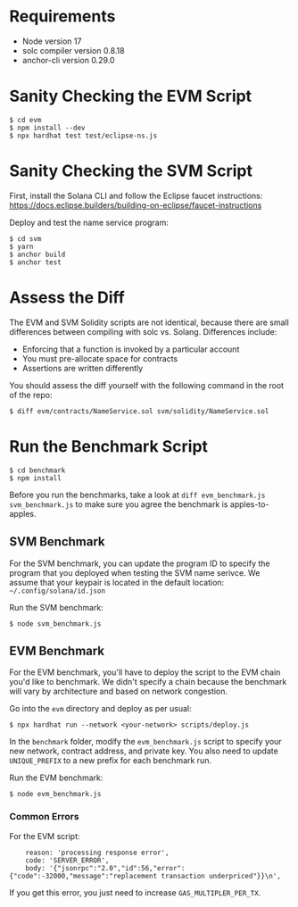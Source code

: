# Requirements
* Node version 17
* solc compiler version 0.8.18
* anchor-cli version 0.29.0

# Sanity Checking the EVM Script

```
$ cd evm
$ npm install --dev
$ npx hardhat test test/eclipse-ns.js
```

# Sanity Checking the SVM Script

First, install the Solana CLI and follow the Eclipse faucet instructions: https://docs.eclipse.builders/building-on-eclipse/faucet-instructions

Deploy and test the name service program:
```
$ cd svm
$ yarn
$ anchor build
$ anchor test
```

# Assess the Diff

The EVM and SVM Solidity scripts are not identical, because there are small differences between compiling with solc vs. Solang. Differences include:

- Enforcing that a function is invoked by a particular account
- You must pre-allocate space for contracts
- Assertions are written differently

You should assess the diff yourself with the following command in the root of the repo:
```
$ diff evm/contracts/NameService.sol svm/solidity/NameService.sol 
```

# Run the Benchmark Script

```
$ cd benchmark
$ npm install
```

Before you run the benchmarks, take a look at `diff evm_benchmark.js svm_benchmark.js` to make sure you agree the benchmark is apples-to-apples.

## SVM Benchmark

For the SVM benchmark, you can update the program ID to specify the program that you deployed when testing the SVM name serivce. We assume that your keypair is located in the default location: `~/.config/solana/id.json`

Run the SVM benchmark:
```
$ node svm_benchmark.js
```

## EVM Benchmark

For the EVM benchmark, you'll have to deploy the script to the EVM chain you'd like to benchmark. We didn't specify a chain because the benchmark will vary by architecture and based on network congestion.

Go into the `evm` directory and deploy as per usual:

```
$ npx hardhat run --network <your-network> scripts/deploy.js
```

In the `benchmark` folder, modify the `evm_benchmark.js` script to specify your new network, contract address, and private key. You also need to update `UNIQUE_PREFIX` to a new prefix for each benchmark run.

Run the EVM benchmark:
```
$ node evm_benchmark.js
```

### Common Errors

For the EVM script:
```
    reason: 'processing response error',
    code: 'SERVER_ERROR',
    body: '{"jsonrpc":"2.0","id":56,"error":{"code":-32000,"message":"replacement transaction underpriced"}}\n',
```

If you get this error, you just need to increase `GAS_MULTIPLER_PER_TX`.

